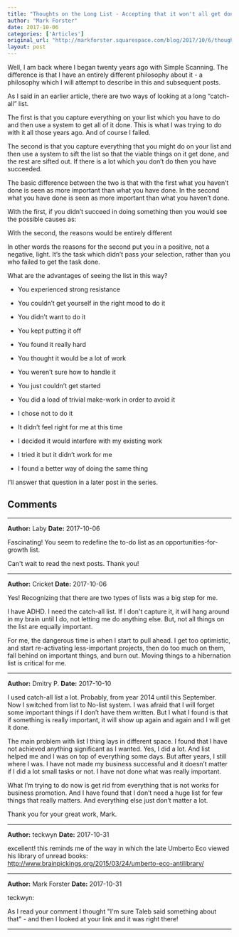 ```yaml
---
title: "Thoughts on the Long List - Accepting that it won't all get done"
author: "Mark Forster"
date: 2017-10-06
categories: ['Articles']
original_url: "http://markforster.squarespace.com/blog/2017/10/6/thoughts-on-the-long-list-accepting-that-it-wont-all-get-don.html"
layout: post
---
```


Well, I am back where I began twenty years ago with Simple Scanning. The difference is that I have an entirely different philosophy about it - a philosophy which I will attempt to describe in this and subsequent posts.

As I said in an earlier article, there are two ways of looking at a long “catch-all” list.

The first is that you capture everything on your list which you have to do and then use a system to get all of it done. This is what I was trying to do with it all those years ago. And of course I failed.

The second is that you capture everything that you might do on your list and then use a system to sift the list so that the viable things on it get done, and the rest are sifted out. If there is a lot which you don’t do then you have succeeded.

The basic difference between the two is that with the first what you haven’t done is seen as more important than what you have done. In the second what you have done is seen as more important than what you haven’t done.

With the first, if you didn’t succeed in doing something then you would see the possible causes as:

With the second, the reasons would be entirely different

In other words the reasons for the second put you in a positive, not a negative, light. It’s the task which didn’t pass your selection, rather than you who failed to get the task done.

What are the advantages of seeing the list in this way?

- You experienced strong resistance

- You couldn’t get yourself in the right mood to do it

- You didn’t want to do it

- You kept putting it off

- You found it really hard

- You thought it would be a lot of work

- You weren’t sure how to handle it

- You just couldn’t get started

- You did a load of trivial make-work in order to avoid it

- I chose not to do it

- It didn’t feel right for me at this time

- I decided it would interfere with my existing work

- I tried it but it didn’t work for me

- I found a better way of doing the same thing

I’ll answer that question in a later post in the series.


## Comments

---

**Author:** Laby
**Date:** 2017-10-06

Fascinating! You seem to redefine the to-do list as an opportunities-for-growth list.  
  
Can't wait to read the next posts. Thank you!

---

**Author:** Cricket
**Date:** 2017-10-06

Yes! Recognizing that there are two types of lists was a big step for me.  
  
I have ADHD. I need the catch-all list. If I don't capture it, it will hang around in my brain until I do, not letting me do anything else. But, not all things on the list are equally important.  
  
For me, the dangerous time is when I start to pull ahead. I get too optimistic, and start re-activating less-important projects, then do too much on them, fall behind on important things, and burn out. Moving things to a hibernation list is critical for me.

---

**Author:** Dmitry P.
**Date:** 2017-10-10

I used catch-all list a lot. Probably, from year 2014 until this September.  
Now I switched from list to No-list system. I was afraid that I will forget some important things if I don’t have them written. But I what I found is that if something is really important, it will show up again and again and I will get it done.   
  
The main problem with list I thing lays in different space. I found that I have not achieved anything significant as I wanted. Yes, I did a lot. And list helped me and I was on top of everything some days. But after years, I still where I was. I have not made my business successful and it doesn’t matter if I did a lot small tasks or not. I have not done what was really important.  
  
What I’m trying to do now is get rid from everything that is not works for business promotion. And I have found that I don’t need a huge list for few things that really matters. And everything else just don’t matter a lot.  
  
Thank you for your great work, Mark.

---

**Author:** teckwyn
**Date:** 2017-10-31

excellent! this reminds me of the way in which the late Umberto Eco viewed his library of unread books: <http://www.brainpickings.org/2015/03/24/umberto-eco-antilibrary/>

---

**Author:** Mark Forster
**Date:** 2017-10-31

teckwyn:  
  
As I read your comment I thought "I'm sure Taleb said something about that" - and then I looked at your link and it was right there!

---
